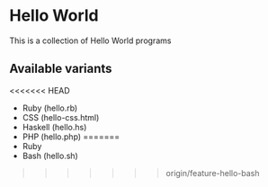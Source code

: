 # Hello World

This is a collection of Hello World programs

## Available variants

<<<<<<< HEAD
- Ruby (hello.rb)
- CSS (hello-css.html)
- Haskell (hello.hs)
- PHP (hello.php)
=======
- Ruby
- Bash (hello.sh)
>>>>>>> origin/feature-hello-bash
